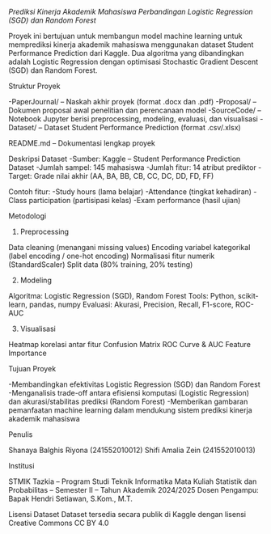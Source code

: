 *Prediksi Kinerja Akademik Mahasiswa
Perbandingan Logistic Regression (SGD) dan Random Forest*

Proyek ini bertujuan untuk membangun model machine learning untuk memprediksi kinerja akademik mahasiswa menggunakan dataset Student Performance Prediction dari Kaggle. Dua algoritma yang dibandingkan adalah Logistic Regression dengan optimisasi Stochastic Gradient Descent (SGD) dan Random Forest.

Struktur Proyek

-PaperJournal/ – Naskah akhir proyek (format .docx dan .pdf)
-Proposal/ – Dokumen proposal awal penelitian dan perencanaan model
-SourceCode/ – Notebook Jupyter berisi preprocessing, modeling, evaluasi, dan visualisasi
-Dataset/ – Dataset Student Performance Prediction (format .csv/.xlsx)

README.md – Dokumentasi lengkap proyek

Deskripsi Dataset
-Sumber: Kaggle – Student Performance Prediction Dataset
-Jumlah sampel: 145 mahasiswa
-Jumlah fitur: 14 atribut prediktor
-Target: Grade nilai akhir (AA, BA, BB, CB, CC, DC, DD, FD, FF)

Contoh fitur:
-Study hours (lama belajar)
-Attendance (tingkat kehadiran)
-Class participation (partisipasi kelas)
-Exam performance (hasil ujian)

Metodologi
1. Preprocessing

Data cleaning (menangani missing values)
Encoding variabel kategorikal (label encoding / one-hot encoding)
Normalisasi fitur numerik (StandardScaler)
Split data (80% training, 20% testing)

2. Modeling

Algoritma: Logistic Regression (SGD), Random Forest
Tools: Python, scikit-learn, pandas, numpy
Evaluasi: Akurasi, Precision, Recall, F1-score, ROC-AUC

3. Visualisasi

Heatmap korelasi antar fitur
Confusion Matrix
ROC Curve & AUC
Feature Importance

Tujuan Proyek

-Membandingkan efektivitas Logistic Regression (SGD) dan Random Forest
-Menganalisis trade-off antara efisiensi komputasi (Logistic Regression) dan akurasi/stabilitas prediksi (Random Forest)
-Memberikan gambaran pemanfaatan machine learning dalam mendukung sistem prediksi kinerja akademik mahasiswa

Penulis

Shanaya Balghis Riyona (241552010012)
Shifi Amalia Zein (241552010013)

Institusi

STMIK Tazkia – Program Studi Teknik Informatika
Mata Kuliah Statistik dan Probabilitas – Semester II – Tahun Akademik 2024/2025
Dosen Pengampu: Bapak Hendri Setiawan, S.Kom., M.T.

Lisensi Dataset
Dataset tersedia secara publik di Kaggle dengan lisensi Creative Commons CC BY 4.0


